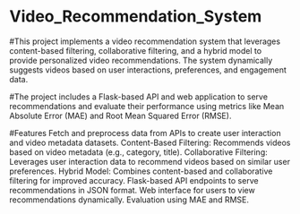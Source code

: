 # Video_Recommendation_System
#This project implements a video recommendation system that leverages content-based filtering, collaborative filtering, and a hybrid model to provide personalized video recommendations. The system dynamically suggests videos based on user interactions, preferences, and engagement data.

#The project includes a Flask-based API and web application to serve recommendations and evaluate their performance using metrics like Mean Absolute Error (MAE) and Root Mean Squared Error (RMSE).

#Features
 Fetch and preprocess data from APIs to create user interaction and video metadata datasets.
 Content-Based Filtering: Recommends videos based on video metadata (e.g., category, title).
 Collaborative Filtering: Leverages user interaction data to recommend videos based on similar user preferences.
 Hybrid Model: Combines content-based and collaborative filtering for improved accuracy.
 Flask-based API endpoints to serve recommendations in JSON format.
 Web interface for users to view recommendations dynamically.
 Evaluation using MAE and RMSE.

